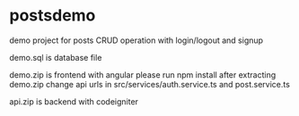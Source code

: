 # postsdemo
demo project for posts CRUD operation with login/logout and signup

demo.sql is database file

demo.zip is frontend with angular
please run npm install after extracting demo.zip
change api urls in src/services/auth.service.ts and post.service.ts

api.zip is backend with codeigniter
